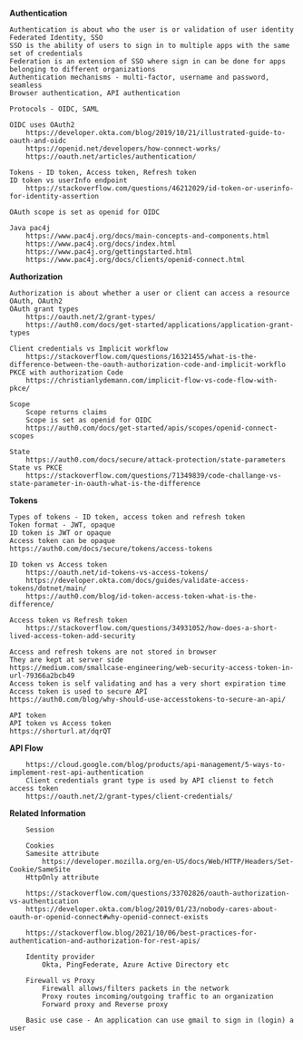 
**Authentication** 

    Authentication is about who the user is or validation of user identity
    Federated Identity, SSO
    SSO is the ability of users to sign in to multiple apps with the same set of credentials
    Federation is an extension of SSO where sign in can be done for apps belonging to different organizations 
    Authentication mechanisms - multi-factor, username and password, seamless
    Browser authentication, API authentication 
    
    Protocols - OIDC, SAML

    OIDC uses OAuth2
        https://developer.okta.com/blog/2019/10/21/illustrated-guide-to-oauth-and-oidc 
        https://openid.net/developers/how-connect-works/
        https://oauth.net/articles/authentication/

    Tokens - ID token, Access token, Refresh token
    ID token vs userInfo endpoint
        https://stackoverflow.com/questions/46212029/id-token-or-userinfo-for-identity-assertion

    OAuth scope is set as openid for OIDC

    Java pac4j
        https://www.pac4j.org/docs/main-concepts-and-components.html
        https://www.pac4j.org/docs/index.html
        https://www.pac4j.org/gettingstarted.html
        https://www.pac4j.org/docs/clients/openid-connect.html
    

**Authorization**

    Authorization is about whether a user or client can access a resource
    OAuth, OAuth2
    OAuth grant types
        https://oauth.net/2/grant-types/
        https://auth0.com/docs/get-started/applications/application-grant-types

    Client credentials vs Implicit workflow
        https://stackoverflow.com/questions/16321455/what-is-the-difference-between-the-oauth-authorization-code-and-implicit-workflo
    PKCE with authorization Code
        https://christianlydemann.com/implicit-flow-vs-code-flow-with-pkce/

    Scope
        Scope returns claims
        Scope is set as openid for OIDC
        https://auth0.com/docs/get-started/apis/scopes/openid-connect-scopes

    State
        https://auth0.com/docs/secure/attack-protection/state-parameters
    State vs PKCE
        https://stackoverflow.com/questions/71349839/code-challange-vs-state-parameter-in-oauth-what-is-the-difference


**Tokens**

    Types of tokens - ID token, access token and refresh token
    Token format - JWT, opaque
    ID token is JWT or opaque
    Access token can be opaque 
    https://auth0.com/docs/secure/tokens/access-tokens
    
    ID token vs Access token
        https://oauth.net/id-tokens-vs-access-tokens/
        https://developer.okta.com/docs/guides/validate-access-tokens/dotnet/main/
        https://auth0.com/blog/id-token-access-token-what-is-the-difference/

    Access token vs Refresh token
        https://stackoverflow.com/questions/34931052/how-does-a-short-lived-access-token-add-security

    Access and refresh tokens are not stored in browser
    They are kept at server side
    https://medium.com/smallcase-engineering/web-security-access-token-in-url-79366a2bcb49 
    Access token is self validating and has a very short expiration time
    Access token is used to secure API 
    https://auth0.com/blog/why-should-use-accesstokens-to-secure-an-api/

    API token
    API token vs Access token
    https://shorturl.at/dqrQT

**API Flow**

        https://cloud.google.com/blog/products/api-management/5-ways-to-implement-rest-api-authentication   
        Client credentials grant type is used by API clienst to fetch access token
        https://oauth.net/2/grant-types/client-credentials/

**Related Information**

        Session
        
        Cookies 
        Samesite attribute
            https://developer.mozilla.org/en-US/docs/Web/HTTP/Headers/Set-Cookie/SameSite
        HttpOnly attribute
        
        https://stackoverflow.com/questions/33702826/oauth-authorization-vs-authentication
        https://developer.okta.com/blog/2019/01/23/nobody-cares-about-oauth-or-openid-connect#why-openid-connect-exists
        
        https://stackoverflow.blog/2021/10/06/best-practices-for-authentication-and-authorization-for-rest-apis/

        Identity provider 
            Okta, PingFederate, Azure Active Directory etc

        Firewall vs Proxy
            Firewall allows/filters packets in the network
            Proxy routes incoming/outgoing traffic to an organization
            Forward proxy and Reverse proxy

        Basic use case - An application can use gmail to sign in (login) a user 














